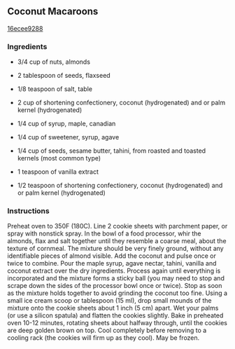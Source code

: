 ## Coconut Macaroons

[16ecee9288](http://www.cookstr.com/recipes/coconut-macaroons-2)

### Ingredients

 - 3/4 cup of nuts, almonds

 - 2 tablespoon of seeds, flaxseed

 - 1/8 teaspoon of salt, table

 - 2 cup of shortening confectionery, coconut (hydrogenated) and or palm kernel (hydrogenated)

 - 1/4 cup of syrup, maple, canadian

 - 1/4 cup of sweetener, syrup, agave

 - 1/4 cup of seeds, sesame butter, tahini, from roasted and toasted kernels (most common type)

 - 1 teaspoon of vanilla extract

 - 1/2 teaspoon of shortening confectionery, coconut (hydrogenated) and or palm kernel (hydrogenated)

### Instructions

Preheat oven to 350F (180C). Line 2 cookie sheets with parchment paper, or spray with nonstick spray. In the bowl of a food processor, whir the almonds, flax and salt together until they resemble a coarse meal, about the texture of cornmeal. The mixture should be very finely ground, without any identifiable pieces of almond visible. Add the coconut and pulse once or twice to combine. Pour the maple syrup, agave nectar, tahini, vanilla and coconut extract over the dry ingredients. Process again until everything is incorporated and the mixture forms a sticky ball (you may need to stop and scrape down the sides of the processor bowl once or twice). Stop as soon as the mixture holds together to avoid grinding the coconut too fine. Using a small ice cream scoop or tablespoon (15 ml), drop small mounds of the mixture onto the cookie sheets about 1 inch (5 cm) apart. Wet your palms (or use a silicon spatula) and flatten the cookies slightly. Bake in preheated oven 10-12 minutes, rotating sheets about halfway through, until the cookies are deep golden brown on top. Cool completely before removing to a cooling rack (the cookies will firm up as they cool). May be frozen.